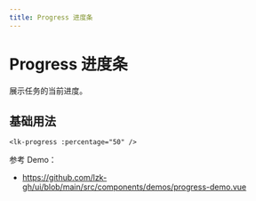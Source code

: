 ```yaml
---
title: Progress 进度条
---
```


# Progress 进度条

展示任务的当前进度。

## 基础用法

```vue
<lk-progress :percentage="50" />
```

参考 Demo：
- https://github.com/lzk-gh/ui/blob/main/src/components/demos/progress-demo.vue
